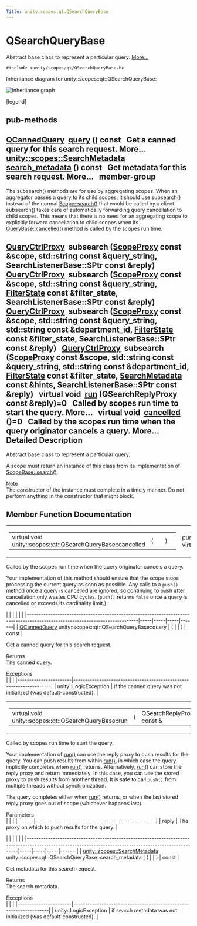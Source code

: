 ```yaml
---
Title: unity.scopes.qt.QSearchQueryBase
---
```

        
QSearchQueryBase
================

Abstract base class to represent a particular query. [More...](#details)

`#include <unity/scopes/qt/QSearchQueryBase.h>`

Inheritance diagram for unity::scopes::qt::QSearchQueryBase:

![Inheritance graph](https://developer.ubuntu.com/static/devportal_uploaded/7e61e600-c962-45fa-b6d0-7e29ec2a5647-api/scopes/cpp/sdk-15.04.5/unity.scopes.qt.QSearchQueryBase/classunity_1_1scopes_1_1qt_1_1_q_search_query_base__inherit__graph.png)

<span class="legend">\[legend\]</span>

pub-methods
------------------------------------------------------

<a href="unity.scopes.qt.QCannedQuery.md">QCannedQuery</a> 
<a href="#a1ad69c195d42ecaea4a7851f1dfc6023">query</a> () const
 
Get a canned query for this search request. More...
 
<a href="unity.scopes.SearchMetadata.md">unity::scopes::SearchMetadata</a> 
<a href="#a222670a440c3712d1bf5cfe220d6f55a">search_metadata</a> () const
 
Get metadata for this search request. More...
 
member-group
------------------------------------------------

<span id="amgrp57d140a8b5aacb224d2be9c1320bc8e9" class="anchor"></span>The subsearch() methods are for use by aggregating scopes. When an aggregator passes a query to its child scopes, it should use subsearch() instead of the normal <a href="../unity.scopes.Scope.md#a09976690ca801ecada50687df6046a29" title="Initiates a search query. ">Scope::search()</a> that would be called by a client. subsearch() takes care of automatically forwarding query cancellation to child scopes. This means that there is no need for an aggregating scope to explicitly forward cancellation to child scopes when its <a href="../unity.scopes.QueryBase.md#a596b19dbfd6efe96b834be75a9b64c68" title="Called by the scopes runtime when the query originator cancels a query. ">QueryBase::cancelled()</a> method is called by the scopes run time.

<a href="../unity.scopes.md#a35e73cba26e0db0b36ffa0283a7d55dd">QueryCtrlProxy</a> 
**subsearch** (<a href="../unity.scopes.md#a94db15da410f8419e4da711db842aaae">ScopeProxy</a> const &scope, std::string const &query\_string, SearchListenerBase::SPtr const &reply)
 
<a href="../unity.scopes.md#a35e73cba26e0db0b36ffa0283a7d55dd">QueryCtrlProxy</a> 
**subsearch** (<a href="../unity.scopes.md#a94db15da410f8419e4da711db842aaae">ScopeProxy</a> const &scope, std::string const &query\_string, <a href="unity.scopes.FilterState.md">FilterState</a> const &filter\_state, SearchListenerBase::SPtr const &reply)
 
<a href="../unity.scopes.md#a35e73cba26e0db0b36ffa0283a7d55dd">QueryCtrlProxy</a> 
**subsearch** (<a href="../unity.scopes.md#a94db15da410f8419e4da711db842aaae">ScopeProxy</a> const &scope, std::string const &query\_string, std::string const &department\_id, <a href="unity.scopes.FilterState.md">FilterState</a> const &filter\_state, SearchListenerBase::SPtr const &reply)
 
<a href="../unity.scopes.md#a35e73cba26e0db0b36ffa0283a7d55dd">QueryCtrlProxy</a> 
**subsearch** (<a href="../unity.scopes.md#a94db15da410f8419e4da711db842aaae">ScopeProxy</a> const &scope, std::string const &query\_string, std::string const &department\_id, <a href="unity.scopes.FilterState.md">FilterState</a> const &filter\_state, <a href="unity.scopes.SearchMetadata.md">SearchMetadata</a> const &hints, SearchListenerBase::SPtr const &reply)
 
virtual void 
<a href="#ae12e4040935c2240f2f02482acd49e89">run</a> (QSearchReplyProxy const &reply)=0
 
Called by scopes run time to start the query. More...
 
virtual void 
<a href="#a811927afeb090c114fd8ad5b459ec4e7">cancelled</a> ()=0
 
Called by the scopes run time when the query originator cancels a query. More...
 
<span id="details"></span>
Detailed Description
--------------------

Abstract base class to represent a particular query.

A scope must return an instance of this class from its implementation of <a href="../unity.scopes.ScopeBase.md#a0e4969ff26dc1d396d74c56d896fd564" title="Called by the scopes runtime when a scope needs to instantiate a query. ">ScopeBase::search()</a>.

Note  
The constructor of the instance must complete in a timely manner. Do not perform anything in the constructor that might block.

Member Function Documentation
-----------------------------

<span id="a811927afeb090c114fd8ad5b459ec4e7" class="anchor"></span>
<table>
<colgroup>
<col width="50%" />
<col width="50%" />
</colgroup>
<tbody>
<tr class="odd">
<td><table>
<tbody>
<tr class="odd">
<td>virtual void unity::scopes::qt::QSearchQueryBase::cancelled</td>
<td>(</td>
<td></td>
<td>)</td>
<td></td>
</tr>
</tbody>
</table></td>
<td><span class="mlabels"><span class="mlabel">pure virtual</span><span class="mlabel">slot</span></span></td>
</tr>
</tbody>
</table>

Called by the scopes run time when the query originator cancels a query.

Your implementation of this method should ensure that the scope stops processing the current query as soon as possible. Any calls to a `push()` method once a query is cancelled are ignored, so continuing to push after cancellation only wastes CPU cycles. (`push()` returns `false` once a query is cancelled or exceeds its cardinality limit.)

<span id="a1ad69c195d42ecaea4a7851f1dfc6023" class="anchor"></span>
|                                                                                                                             |     |     |     |       |
|-----------------------------------------------------------------------------------------------------------------------------|-----|-----|-----|-------|
| <a href="unity.scopes.qt.QCannedQuery.md">QCannedQuery</a> unity::scopes::qt::QSearchQueryBase::query | (   |     | )   | const |

Get a canned query for this search request.

Returns  
The canned query.

<!-- -->

Exceptions  
|                       |                                                                    |
|-----------------------|--------------------------------------------------------------------|
| unity::LogicException | if the canned query was not initialized (was default-constructed). |

<span id="ae12e4040935c2240f2f02482acd49e89" class="anchor"></span>
<table>
<colgroup>
<col width="50%" />
<col width="50%" />
</colgroup>
<tbody>
<tr class="odd">
<td><table>
<tbody>
<tr class="odd">
<td>virtual void unity::scopes::qt::QSearchQueryBase::run</td>
<td>(</td>
<td>QSearchReplyProxy const &amp; </td>
<td><em>reply</em></td>
<td>)</td>
<td></td>
</tr>
</tbody>
</table></td>
<td><span class="mlabels"><span class="mlabel">pure virtual</span><span class="mlabel">slot</span></span></td>
</tr>
</tbody>
</table>

Called by scopes run time to start the query.

Your implementation of <a href="#ae12e4040935c2240f2f02482acd49e89" title="Called by scopes run time to start the query. ">run()</a> can use the reply proxy to push results for the query. You can push results from within <a href="#ae12e4040935c2240f2f02482acd49e89" title="Called by scopes run time to start the query. ">run()</a>, in which case the query implicitly completes when <a href="#ae12e4040935c2240f2f02482acd49e89" title="Called by scopes run time to start the query. ">run()</a> returns. Alternatively, <a href="#ae12e4040935c2240f2f02482acd49e89" title="Called by scopes run time to start the query. ">run()</a> can store the reply proxy and return immediately. In this case, you can use the stored proxy to push results from another thread. It is safe to call `push()` from multiple threads without synchronization.

The query completes either when <a href="#ae12e4040935c2240f2f02482acd49e89" title="Called by scopes run time to start the query. ">run()</a> returns, or when the last stored reply proxy goes out of scope (whichever happens last).

Parameters  
|       |                                                   |
|-------|---------------------------------------------------|
| reply | The proxy on which to push results for the query. |

<span id="a222670a440c3712d1bf5cfe220d6f55a" class="anchor"></span>
|                                                                                                                                                        |     |     |     |       |
|--------------------------------------------------------------------------------------------------------------------------------------------------------|-----|-----|-----|-------|
| <a href="unity.scopes.SearchMetadata.md">unity::scopes::SearchMetadata</a> unity::scopes::qt::QSearchQueryBase::search\_metadata | (   |     | )   | const |

Get metadata for this search request.

Returns  
The search metadata.

<!-- -->

Exceptions  
|                       |                                                                   |
|-----------------------|-------------------------------------------------------------------|
| unity::LogicException | if search metadata was not initialized (was default-constructed). |

